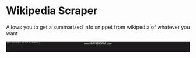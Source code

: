# Wikipedia Scraper

Allows you to get a summarized info snippet from wikipedia of whatever you want

![Run example](/scraping.gif)

